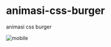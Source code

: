 # animasi-css-burger
animasi css burger

![mobile](https://user-images.githubusercontent.com/96273481/216908051-a87e0d4b-d4af-4c3c-b9bf-95f41f72bcb2.gif)
